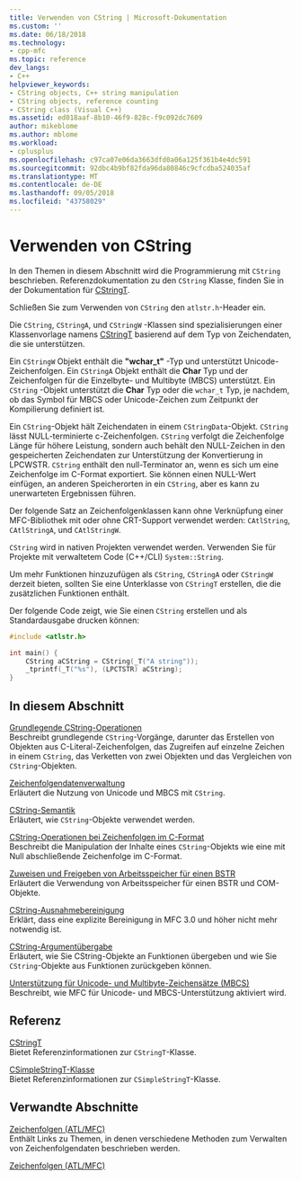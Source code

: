 ```yaml
---
title: Verwenden von CString | Microsoft-Dokumentation
ms.custom: ''
ms.date: 06/18/2018
ms.technology:
- cpp-mfc
ms.topic: reference
dev_langs:
- C++
helpviewer_keywords:
- CString objects, C++ string manipulation
- CString objects, reference counting
- CString class (Visual C++)
ms.assetid: ed018aaf-8b10-46f9-828c-f9c092dc7609
author: mikeblome
ms.author: mblome
ms.workload:
- cplusplus
ms.openlocfilehash: c97ca07e06da3663dfd0a06a125f361b4e4dc591
ms.sourcegitcommit: 92dbc4b9bf82fda96da80846c9cfcdba524035af
ms.translationtype: MT
ms.contentlocale: de-DE
ms.lasthandoff: 09/05/2018
ms.locfileid: "43758029"
---
```

# <a name="using-cstring"></a>Verwenden von CString

In den Themen in diesem Abschnitt wird die Programmierung mit `CString` beschrieben. Referenzdokumentation zu den `CString` Klasse, finden Sie in der Dokumentation für [CStringT](../atl-mfc-shared/reference/cstringt-class.md).

Schließen Sie zum Verwenden von `CString` den `atlstr.h`-Header ein.

Die `CString`, `CStringA`, und `CStringW` -Klassen sind spezialisierungen einer Klassenvorlage namens [CStringT](../atl-mfc-shared/reference/cstringt-class.md) basierend auf dem Typ von Zeichendaten, die sie unterstützen.

Ein `CStringW` Objekt enthält die **"wchar_t"** -Typ und unterstützt Unicode-Zeichenfolgen. Ein `CStringA` Objekt enthält die **Char** Typ und der Zeichenfolgen für die Einzelbyte- und Multibyte (MBCS) unterstützt. Ein `CString` -Objekt unterstützt die **Char** Typ oder die `wchar_t` Typ, je nachdem, ob das Symbol für MBCS oder Unicode-Zeichen zum Zeitpunkt der Kompilierung definiert ist.

Ein `CString`-Objekt hält Zeichendaten in einem `CStringData`-Objekt. `CString` lässt NULL-terminierte c-Zeichenfolgen. `CString` verfolgt die Zeichenfolge Länge für höhere Leistung, sondern auch behält den NULL-Zeichen in den gespeicherten Zeichendaten zur Unterstützung der Konvertierung in LPCWSTR. `CString` enthält den null-Terminator an, wenn es sich um eine Zeichenfolge im C-Format exportiert. Sie können einen NULL-Wert einfügen, an anderen Speicherorten in ein `CString`, aber es kann zu unerwarteten Ergebnissen führen.

Der folgende Satz an Zeichenfolgenklassen kann ohne Verknüpfung einer MFC-Bibliothek mit oder ohne CRT-Support verwendet werden: `CAtlString`, `CAtlStringA`, und `CAtlStringW`.

`CString` wird in nativen Projekten verwendet werden. Verwenden Sie für Projekte mit verwaltetem Code (C++/CLI) `System::String`.

Um mehr Funktionen hinzuzufügen als `CString`, `CStringA` oder `CStringW` derzeit bieten, sollten Sie eine Unterklasse von `CStringT` erstellen, die die zusätzlichen Funktionen enthält.

Der folgende Code zeigt, wie Sie einen `CString` erstellen und als Standardausgabe drucken können:

```cpp  
#include <atlstr.h>

int main() {  
    CString aCString = CString(_T("A string"));  
    _tprintf(_T("%s"), (LPCTSTR) aCString);  
}  
```

## <a name="in-this-section"></a>In diesem Abschnitt

[Grundlegende CString-Operationen](../atl-mfc-shared/basic-cstring-operations.md)  
Beschreibt grundlegende `CString`-Vorgänge, darunter das Erstellen von Objekten aus C-Literal-Zeichenfolgen, das Zugreifen auf einzelne Zeichen in einem `CString`, das Verketten von zwei Objekten und das Vergleichen von `CString`-Objekten.

[Zeichenfolgendatenverwaltung](../atl-mfc-shared/string-data-management.md)  
Erläutert die Nutzung von Unicode und MBCS mit `CString`.

[CString-Semantik](../atl-mfc-shared/cstring-semantics.md)  
Erläutert, wie `CString`-Objekte verwendet werden.

[CString-Operationen bei Zeichenfolgen im C-Format](../atl-mfc-shared/cstring-operations-relating-to-c-style-strings.md)  
Beschreibt die Manipulation der Inhalte eines `CString`-Objekts wie eine mit Null abschließende Zeichenfolge im C-Format.

[Zuweisen und Freigeben von Arbeitsspeicher für einen BSTR](../atl-mfc-shared/allocating-and-releasing-memory-for-a-bstr.md)  
Erläutert die Verwendung von Arbeitsspeicher für einen BSTR und COM-Objekte.

[CString-Ausnahmebereinigung](../atl-mfc-shared/cstring-exception-cleanup.md)  
Erklärt, dass eine explizite Bereinigung in MFC 3.0 und höher nicht mehr notwendig ist.

[CString-Argumentübergabe](../atl-mfc-shared/cstring-argument-passing.md)  
Erläutert, wie Sie CString-Objekte an Funktionen übergeben und wie Sie `CString`-Objekte aus Funktionen zurückgeben können.

[Unterstützung für Unicode- und Multibyte-Zeichensätze (MBCS)](../atl-mfc-shared/unicode-and-multibyte-character-set-mbcs-support.md)  
Beschreibt, wie MFC für Unicode- und MBCS-Unterstützung aktiviert wird.

## <a name="reference"></a>Referenz

[CStringT](../atl-mfc-shared/reference/cstringt-class.md)  
Bietet Referenzinformationen zur `CStringT`-Klasse.

[CSimpleStringT-Klasse](../atl-mfc-shared/reference/csimplestringt-class.md)  
Bietet Referenzinformationen zur `CSimpleStringT`-Klasse.

## <a name="related-sections"></a>Verwandte Abschnitte

[Zeichenfolgen (ATL/MFC)](../atl-mfc-shared/strings-atl-mfc.md)  
Enthält Links zu Themen, in denen verschiedene Methoden zum Verwalten von Zeichenfolgendaten beschrieben werden.

[Zeichenfolgen (ATL/MFC)](../atl-mfc-shared/strings-atl-mfc.md)

